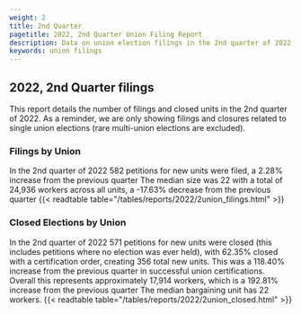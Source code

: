 ```yaml
---
weight: 2
title: 2nd Quarter
pagetitle: 2022, 2nd Quarter Union Filing Report
description: Data on union election filings in the 2nd quarter of 2022
keywords: union filings
---
```


## 2022, 2nd Quarter filings

This report details the number of filings and closed units in the 2nd quarter of 2022. As a reminder, we are only showing filings and closures related to single union elections (rare multi-union elections are excluded).

### Filings by Union
In the 2nd quarter of 2022 582 petitions for new units were filed, a 2.28% increase from the previous quarter The median size was 22 with a total of 24,936 workers across all units, a -17.63% decrease from the previous quarter
{{< readtable table="/tables/reports/2022/2union_filings.html" >}}

### Closed Elections by Union
In the 2nd quarter of 2022 571 petitions for new units were closed (this includes petitions where no election was ever held), with 62.35% closed with a certification order, creating 356 total new units. This was a 118.40% increase from the previous quarter in successful union certifications. Overall this represents approximately 17,914 workers, which is a 192.81% increase from the previous quarter The median bargaining unit has 22 workers.
{{< readtable table="/tables/reports/2022/2union_closed.html" >}}
